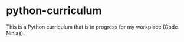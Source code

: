 # python-curriculum
This is a Python curriculum that is in progress for my workplace (Code Ninjas).
